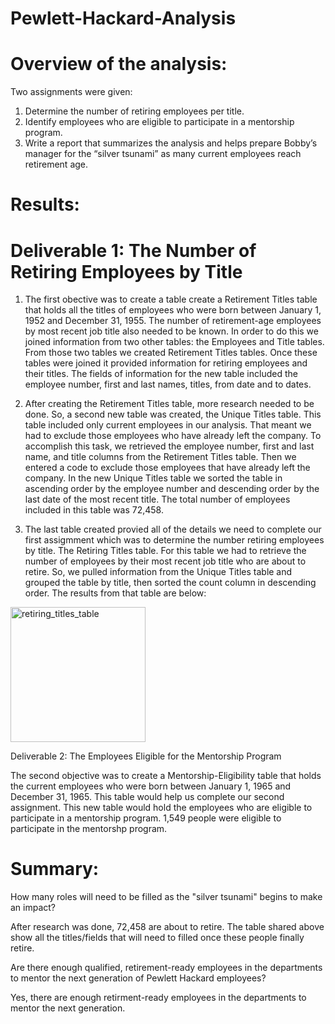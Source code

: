 # Pewlett-Hackard-Analysis

# Overview of the analysis:

Two assignments were given:
1.  Determine the number of retiring employees per title.
2.  Identify employees who are eligible to participate in a mentorship program. 
3.  Write a report that summarizes the analysis and helps prepare Bobby’s manager for the “silver tsunami” as many current employees reach retirement age.

# Results:

# Deliverable 1: The Number of Retiring Employees by Title

1.  The first obective was to create a table create a Retirement Titles table that holds all the titles of employees who were born between January 1,
1952 and December 31, 1955. The number of retirement-age employees by most recent job title also needed to be known. In order to do this we joined 
information from two other tables:  the Employees and Title tables.  From those two tables we created Retirement Titles tables.  Once these tables were
joined it provided information for retiring employees and their titles.  The fields of information for the new table included the employee 
number, first and last names, titles, from date and to dates.

2.  After creating the Retirement Titles table, more research needed to be done.  So, a second new table was created, the Unique Titles table. This table
included only current employees in our analysis.  That meant we had to exclude those employees who have already left the company. To accomplish this 
task, we retrieved  the employee number, first and last name, and title columns from the Retirement Titles table. Then we entered a code to exclude those 
employees that have already left the company. In the new Unique Titles table we sorted the table in ascending order by the employee number and descending 
order by the last date of the most recent title.  The total number of employees included in this table was 72,458.

3.  The last table created provied all of the details we need to complete our first assigmment which was to determine the number retiring employees by 
title.  The Retiring Titles table.  For this table we had to retrieve the number of employees by their most recent job title who are about to retire. So,
we pulled information from the Unique Titles table and grouped the table by title, then sorted the count column in descending order. The results from 
that table are below:

<img width="216" alt="retiring_titles_table" src="https://user-images.githubusercontent.com/114943747/221384725-36ed56c5-3ddb-4961-b710-97587b1470de.png">

Deliverable 2: The Employees Eligible for the Mentorship Program 

The second objective was to create a Mentorship-Eligibility table that holds the current employees who were born between January 1, 1965 and December 31, 1965.  This table would help us complete our second assignment.  This new table would hold the employees who are eligible to participate in a mentorship program. 1,549 people were eligible to participate in the mentorshp program.

# Summary:

How many roles will need to be filled as the "silver tsunami" begins to make an impact?

After research was done, 72,458 are about to retire.  The table shared above show all the titles/fields that will need to filled once these people finally retire.

Are there enough qualified, retirement-ready employees in the departments to mentor the next generation of Pewlett Hackard employees?

Yes, there are enough retirment-ready employees in the departments to mentor the next generation.

